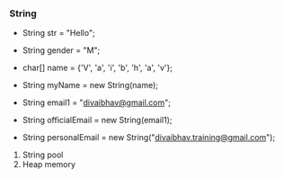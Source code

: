 ### String

- String str = "Hello";
- String gender = "M";

- char[] name = {'V', 'a', 'i', 'b', 'h', 'a', 'v'};
- String myName = new String(name);

- String email1 = "divaibhav@gmail.com";
- String officialEmail = new String(email1);

- String personalEmail = new String("divaibhav.training@gmail.com");

1. String pool
2. Heap memory